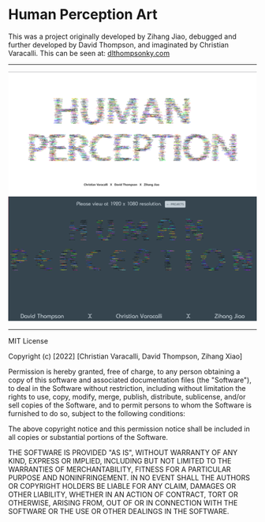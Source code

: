 <h1> Human Perception Art </h1>
<p> 
  This was a project originally developed by Zihang Jiao, debugged and further developed by David Thompson, and imaginated by Christian Varacalli.
  This can be seen at: 
  <a href="https://dlthompsonky.com/projects/humanperception">
    dlthompsonky.com
  </a>
</p> 
<hr> 
  <img src="./LegacyVersion/HumanPerceptionArtImage.png" alt="Art / Page Image" title="Art / Page Image">
  <img src="./UpdatedVersion/updatedHPImage.png" alt="Art / Page Image" title="Art / Page Image">
<hr>
<p>
MIT License

Copyright (c) [2022] [Christian Varacalli, David Thompson, Zihang Xiao]

Permission is hereby granted, free of charge, to any person obtaining a copy
of this software and associated documentation files (the "Software"), to deal
in the Software without restriction, including without limitation the rights
to use, copy, modify, merge, publish, distribute, sublicense, and/or sell
copies of the Software, and to permit persons to whom the Software is
furnished to do so, subject to the following conditions:

The above copyright notice and this permission notice shall be included in all
copies or substantial portions of the Software.

THE SOFTWARE IS PROVIDED "AS IS", WITHOUT WARRANTY OF ANY KIND, EXPRESS OR
IMPLIED, INCLUDING BUT NOT LIMITED TO THE WARRANTIES OF MERCHANTABILITY,
FITNESS FOR A PARTICULAR PURPOSE AND NONINFRINGEMENT. IN NO EVENT SHALL THE
AUTHORS OR COPYRIGHT HOLDERS BE LIABLE FOR ANY CLAIM, DAMAGES OR OTHER
LIABILITY, WHETHER IN AN ACTION OF CONTRACT, TORT OR OTHERWISE, ARISING FROM,
OUT OF OR IN CONNECTION WITH THE SOFTWARE OR THE USE OR OTHER DEALINGS IN THE
SOFTWARE.
</p> 
